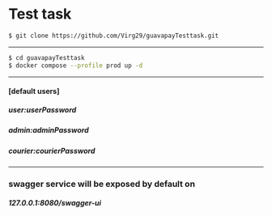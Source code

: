 # Test task

``` bash
$ git clone https://github.com/Virg29/guavapayTesttask.git
```
---

``` bash
$ cd guavapayTesttask
$ docker compose --profile prod up -d
```

---
#### [default users]
##### user:userPassword
##### admin:adminPassword
##### courier:courierPassword
---
### swagger service will be exposed by default on
##### 127.0.0.1:8080/swagger-ui


